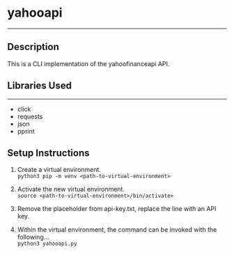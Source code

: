 # yahooapi
---
## Description
This is a CLI implementation of the yahoofinanceapi API.

## Libraries Used
---
* click
* requests
* json
* pprint

## Setup Instructions

1. Create a virtual environment.\
`python3 pip -m venv <path-to-virtual-environment>`

2. Activate the new virtual environment.\
`source <path-to-virtual-environment>/bin/activate>`

3. Remove the placeholder from api-key.txt, replace the line with an API key.

3. Within the virtual environment, the command can be invoked with the following...\
`python3 yahooapi.py`
